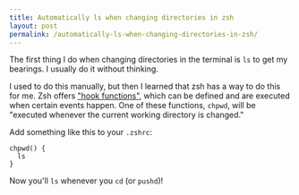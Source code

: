 ```yaml
---
title: Automatically ls when changing directories in zsh
layout: post
permalink: /automatically-ls-when-changing-directories-in-zsh/
---
```

The first thing I do when changing directories in the terminal is `ls` to get my bearings. I usually do it without thinking.

I used to do this manually, but then I learned that zsh has a way to do this for me. Zsh offers ["hook functions"](http://zsh.sourceforge.net/Doc/Release/Functions.html#Hook-Functions), which can be defined and are executed when certain events happen. One of these functions, `chpwd`, will be "executed whenever the current working directory is changed."

Add something like this to your `.zshrc`:

    chpwd() {
      ls
    }

Now you'll `ls` whenever you `cd` (or `pushd`)!
